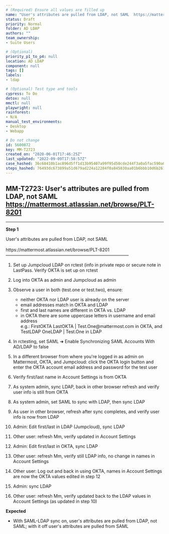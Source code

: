 ```yaml
---
# (Required) Ensure all values are filled up
name: "User's attributes are pulled from LDAP, not SAML  https://mattermost.atlassian.net/browse/PLT-8201"
status: Draft
priority: Normal
folder: AD LDAP
authors: ""
team_ownership: 
- Suite Users

# (Optional)
priority_p1_to_p4: null
location: AD LDAP
component: null
tags: []
labels: 
- ldap

# (Optional) Test type and tools
cypress: To Do
detox: null
mmctl: null
playwright: null
rainforest: 
- N/A
manual_test_environments: 
- Desktop
- Webapp

# Do not change
id: 5600872
key: MM-T2723
created_on: "2020-06-01T17:46:25Z"
last_updated: "2022-09-09T17:58:57Z"
case_hashed: 36c68410b1ac896d5ff1d13b95407a99f95d50cde244f3a0a5fac590a0d0025c66f98c426777e95465160da622aa8987
steps_hashed: 76493dc673899a51d679ad224a12284f0a845830aa01b6bbb10d6b261b58dbebaee99fcd895a8031bae6aacffd434a5d
---
```


<!-- (Auto-generated) Based on frontmatter's "key" and "name" -->

## MM-T2723: User's attributes are pulled from LDAP, not SAML https://mattermost.atlassian.net/browse/PLT-8201

---

**Step 1**

User's attributes are pulled from LDAP, not SAML\
\
https\://mattermost.atlassian.net/browse/PLT-8201\
————————————————————————————

1. Set up Jumpcloud LDAP on rctest (info in private repo or secure note in LastPass. Verify OKTA is set up on rctest

2. Log into OKTA as admin and Jumpcloud as admin

3. Observe a user in both (test.one or test.two), ensure:

   - neither OKTA nor LDAP user is already on the server
   - email addresses match in OKTA and LDAP
   - first and last names are different in OKTA vs. LDAP
   - in OKTA there are some uppercase letters in username and email address\
     e.g.: FirstOKTA LastOKTA | Test.One\@mattermost.com in OKTA, and TestLDAP OneLDAP | Test.One in LDAP

4. In rctesting, set SAML ➜ Enable Synchronizing SAML Accounts With AD/LDAP to false

5. In a different browser from where you're logged in as admin on Mattermost, OKTA, and Jumpcloud: click the OKTA login button and enter the OKTA account email address and password for the test user

6. Verify first/last name in Account Settings is from OKTA

7. As system admin, sync LDAP, back in other browser refresh and verify user info is still from OKTA

8. As system admin, set SAML to sync with LDAP, then sync LDAP

9. As user in other browser, refresh after sync completes, and verify user info is now from LDAP

10. Admin: Edit first/last in LDAP (Jumpcloud), sync LDAP

11. Other user: refresh Mm, verify updated in Account Settings

12. Admin: Edit first/last in OKTA, sync LDAP

13. Other user: refresh Mm, verify still LDAP info, no change in names in Account Settings

14. Other user: Log out and back in using OKTA, names in Account Settings are now the OKTA values edited in step 12

15. Admin: sync LDAP

16. Other user: refresh Mm, verify updated back to the LDAP values in Account Settings (as updated in step 10)

**Expected**

- With SAML-LDAP sync on, user's attributes are pulled from LDAP, not SAML; with it off user's attributes are pulled from SAML
